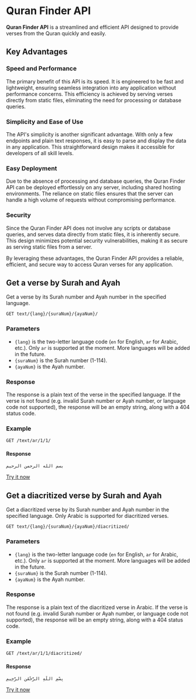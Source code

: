 # Quran Finder API

**Quran Finder API** is a streamlined and efficient API designed to provide verses from the Quran quickly and easily.

## Key Advantages

### Speed and Performance

The primary benefit of this API is its speed. It is engineered to be fast and lightweight, ensuring seamless integration into any application without performance concerns. This efficiency is achieved by serving verses directly from static files, eliminating the need for processing or database queries.

### Simplicity and Ease of Use

The API's simplicity is another significant advantage. With only a few endpoints and plain text responses, it is easy to parse and display the data in any application. This straightforward design makes it accessible for developers of all skill levels.

### Easy Deployment

Due to the absence of processing and database queries, the Quran Finder API can be deployed effortlessly on any server, including shared hosting environments. The reliance on static files ensures that the server can handle a high volume of requests without compromising performance.

### Security

Since the Quran Finder API does not involve any scripts or database queries, and serves data directly from static files, it is inherently secure. This design minimizes potential security vulnerabilities, making it as secure as serving static files from a server.

By leveraging these advantages, the Quran Finder API provides a reliable, efficient, and secure way to access Quran verses for any application.

## Get a verse by Surah and Ayah

Get a verse by its Surah number and Ayah number in the specified language.

```http
GET text/{lang}/{suraNum}/{ayaNum}/
```

### Parameters

* `{lang}` is the two-letter language code (`en` for English, `ar` for Arabic, etc.). Only `ar` is supported at the moment. More languages will be added in the future.
* `{suraNum}` is the Surah number (1-114).
* `{ayaNum}` is the Ayah number.

### Response

The response is a plain text of the verse in the specified language. If the verse is not found (e.g. invalid Surah number or Ayah number, or language code not supported), the response will be an empty string, along with a 404 status code.

### Example

```http
GET /text/ar/1/1/
```

#### Response

```
بسم الله الرحمن الرحيم
```

[Try it now](https://api.quran-finder.com/text/ar/1/1/)

## Get a diacritized verse by Surah and Ayah

Get a diacritized verse by its Surah number and Ayah number in the specified language. Only Arabic is supported for diacritized verses.

```http
GET text/{lang}/{suraNum}/{ayaNum}/diacritized/
```

### Parameters

* `{lang}` is the two-letter language code (`en` for English, `ar` for Arabic, etc.). Only `ar` is supported at the moment. More languages will be added in the future.
* `{suraNum}` is the Surah number (1-114).
* `{ayaNum}` is the Ayah number.

### Response

The response is a plain text of the diacritized verse in Arabic. If the verse is not found (e.g. invalid Surah number or Ayah number, or language code not supported), the response will be an empty string, along with a 404 status code.

### Example

```http
GET /text/ar/1/1/diacritized/
```

#### Response

```
بِسْمِ اللَّهِ الرَّحْمَٰنِ الرَّحِيمِ
```

[Try it now](https://api.quran-finder.com/text/ar/1/1/diacritized/)
